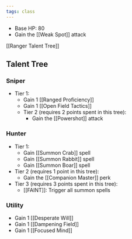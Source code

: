 ```yaml
---
tags: class
---
```

* Base HP: 80
* Gain the [[Weak Spot]] attack

[[Ranger Talent Tree]]

## Talent Tree

### Sniper
- Tier 1:
	- Gain 1 [[Ranged Proficiency]]
	- Gain 1 [[Open Field Tactics]]
  - Tier 2 (requires 2 points spent in this tree):
	  - Gain the [[Powershot]] attack

### Hunter
- Tier 1:
	- Gain [[Summon Crab]] spell
	- Gain [[Summon Rabbit]] spell
	- Gain [[Summon Boar]] spell
- Tier 2 (requires 1 point in this tree):
	- Gain the [[Companion Master]] perk
- Tier 3 (requires 3 points spent in this tree):
	- [[FAINT]]: Trigger all summon spells

### Utility
- Gain 1 [[Desperate Will]]
- Gain 1 [[Dampening Field]]
- Gain 1 [[Focused Mind]]